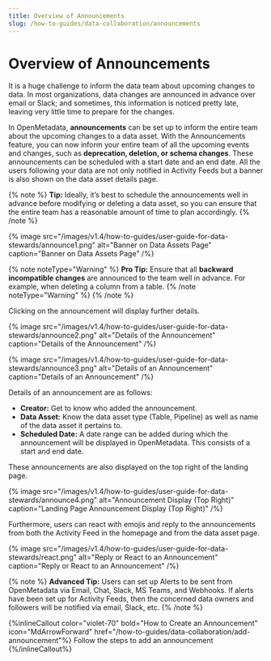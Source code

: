 ```yaml
---
title: Overview of Announcements
slug: /how-to-guides/data-collaboration/announcements
---
```


# Overview of Announcements

It is a huge challenge to inform the data team about upcoming changes to data. In most organizations, data changes are announced in advance over email or Slack; and sometimes, this information is noticed pretty late, leaving very little time to prepare for the changes.

In OpenMetadata, **announcements** can be set up to inform the entire team about the upcoming changes to a data asset. With the Announcements feature, you can now inform your entire team of all the upcoming events and changes, such as **deprecation, deletion, or schema changes**. These announcements can be scheduled with a start date and an end date. All the users following your data are not only notified in Activity Feeds but a banner is also shown on the data asset details page.

{% note %}
**Tip:** Ideally, it’s best to schedule the announcements well in advance before modifying or deleting a data asset, so you can ensure that the entire team has a reasonable amount of time to plan accordingly.
{% /note %}

{% image
src="/images/v1.4/how-to-guides/user-guide-for-data-stewards/announce1.png"
alt="Banner on Data Assets Page"
caption="Banner on Data Assets Page"
/%}

{% note noteType="Warning" %} 
**Pro Tip:** Ensure that all **backward incompatible changes** are announced to the team well in advance. For example, when deleting a column from a table.
{% /note noteType="Warning" %}
{% /note %}

Clicking on the announcement will display further details.

{% image
src="/images/v1.4/how-to-guides/user-guide-for-data-stewards/announce2.png"
alt="Details of the Announcement"
caption="Details of the Announcement"
/%}

{% image
src="/images/v1.4/how-to-guides/user-guide-for-data-stewards/announce3.png"
alt="Details of an Announcement"
caption="Details of an Announcement"
/%}

Details of an announcement are as follows:
- **Creator:** Get to know who added the announcement.
- **Data Asset:** Know the data asset type (Table, Pipeline) as well as name of the data asset it pertains to.
- **Scheduled Date:** A date range can be added during which the announcement will be displayed in OpenMetadata. This consists of a start and end date.

These announcements are also displayed on the top right of the landing page.

{% image
src="/images/v1.4/how-to-guides/user-guide-for-data-stewards/announce4.png"
alt="Announcement Display (Top Right)"
caption="Landing Page Announcement Display (Top Right)"
/%}

Furthermore, users can react with emojis and reply to the announcements from both the Activity Feed in the homepage and from the data asset page.

{% image
src="/images/v1.4/how-to-guides/user-guide-for-data-stewards/react.png"
alt="Reply or React to an Announcement"
caption="Reply or React to an Announcement"
/%}

{% note %}
**Advanced Tip:** Users can set up Alerts to be sent from OpenMetadata via Email,  Chat, Slack, MS Teams, and Webhooks. If alerts have been set up for Activity Feeds, then the concerned data owners and followers will be notified via email, Slack, etc.
{% /note %}

{%inlineCallout
  color="violet-70"
  bold="How to Create an Announcement"
  icon="MdArrowForward"
  href="/how-to-guides/data-collaboration/add-announcement"%}
  Follow the steps to add an announcement
{%/inlineCallout%}